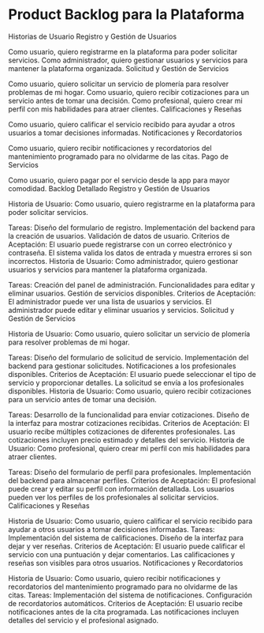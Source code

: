# Product Backlog para la Plataforma

Historias de Usuario
Registro y Gestión de Usuarios

Como usuario, quiero registrarme en la plataforma para poder solicitar servicios.
Como administrador, quiero gestionar usuarios y servicios para mantener la plataforma organizada.
Solicitud y Gestión de Servicios

Como usuario, quiero solicitar un servicio de plomería para resolver problemas de mi hogar.
Como usuario, quiero recibir cotizaciones para un servicio antes de tomar una decisión.
Como profesional, quiero crear mi perfil con mis habilidades para atraer clientes.
Calificaciones y Reseñas

Como usuario, quiero calificar el servicio recibido para ayudar a otros usuarios a tomar decisiones informadas.
Notificaciones y Recordatorios

Como usuario, quiero recibir notificaciones y recordatorios del mantenimiento programado para no olvidarme de las citas.
Pago de Servicios

Como usuario, quiero pagar por el servicio desde la app para mayor comodidad.
Backlog Detallado
Registro y Gestión de Usuarios

Historia de Usuario: Como usuario, quiero registrarme en la plataforma para poder solicitar servicios.

Tareas:
Diseño del formulario de registro.
Implementación del backend para la creación de usuarios.
Validación de datos de usuario.
Criterios de Aceptación:
El usuario puede registrarse con un correo electrónico y contraseña.
El sistema valida los datos de entrada y muestra errores si son incorrectos.
Historia de Usuario: Como administrador, quiero gestionar usuarios y servicios para mantener la plataforma organizada.

Tareas:
Creación del panel de administración.
Funcionalidades para editar y eliminar usuarios.
Gestión de servicios disponibles.
Criterios de Aceptación:
El administrador puede ver una lista de usuarios y servicios.
El administrador puede editar y eliminar usuarios y servicios.
Solicitud y Gestión de Servicios

Historia de Usuario: Como usuario, quiero solicitar un servicio de plomería para resolver problemas de mi hogar.

Tareas:
Diseño del formulario de solicitud de servicio.
Implementación del backend para gestionar solicitudes.
Notificaciones a los profesionales disponibles.
Criterios de Aceptación:
El usuario puede seleccionar el tipo de servicio y proporcionar detalles.
La solicitud se envía a los profesionales disponibles.
Historia de Usuario: Como usuario, quiero recibir cotizaciones para un servicio antes de tomar una decisión.

Tareas:
Desarrollo de la funcionalidad para enviar cotizaciones.
Diseño de la interfaz para mostrar cotizaciones recibidas.
Criterios de Aceptación:
El usuario recibe múltiples cotizaciones de diferentes profesionales.
Las cotizaciones incluyen precio estimado y detalles del servicio.
Historia de Usuario: Como profesional, quiero crear mi perfil con mis habilidades para atraer clientes.

Tareas:
Diseño del formulario de perfil para profesionales.
Implementación del backend para almacenar perfiles.
Criterios de Aceptación:
El profesional puede crear y editar su perfil con información detallada.
Los usuarios pueden ver los perfiles de los profesionales al solicitar servicios.
Calificaciones y Reseñas

Historia de Usuario: Como usuario, quiero calificar el servicio recibido para ayudar a otros usuarios a tomar decisiones informadas.
Tareas:
Implementación del sistema de calificaciones.
Diseño de la interfaz para dejar y ver reseñas.
Criterios de Aceptación:
El usuario puede calificar el servicio con una puntuación y dejar comentarios.
Las calificaciones y reseñas son visibles para otros usuarios.
Notificaciones y Recordatorios

Historia de Usuario: Como usuario, quiero recibir notificaciones y recordatorios del mantenimiento programado para no olvidarme de las citas.
Tareas:
Implementación del sistema de notificaciones.
Configuración de recordatorios automáticos.
Criterios de Aceptación:
El usuario recibe notificaciones antes de la cita programada.
Las notificaciones incluyen detalles del servicio y el profesional asignado.
